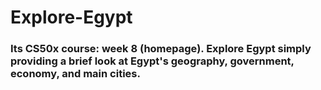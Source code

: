 # Explore-Egypt

### Its CS50x course: week 8 (homepage). Explore Egypt simply providing a brief look at Egypt's geography, government, economy, and main cities.
